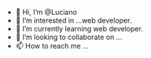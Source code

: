 - 👋 Hi, I’m @Luciano
- 👀 I’m interested in ...web developer.
- 🌱 I’m currently learning web developer.
- 💞️ I’m looking to collaborate on ...
- 📫 How to reach me ...

<!---
luk-fontain/luk-fontain is a ✨ special ✨ repository because its `README.md` (this file) appears on your GitHub profile.
You can click the Preview link to take a look at your changes.
--->
